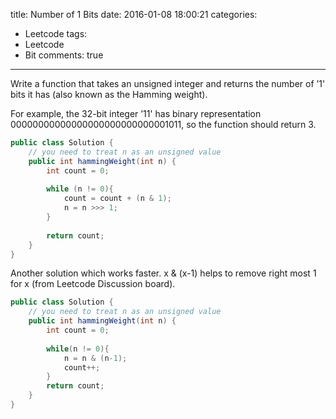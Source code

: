 title: Number of 1 Bits
date: 2016-01-08 18:00:21
categories:
- Leetcode
tags:
- Leetcode
- Bit
comments: true
---

Write a function that takes an unsigned integer and returns the number of ’1' bits it has (also known as the Hamming weight).

For example, the 32-bit integer ’11' has binary representation 00000000000000000000000000001011, so the function should return 3.

<!--more-->

```java
public class Solution {
    // you need to treat n as an unsigned value
    public int hammingWeight(int n) {
        int count = 0;
        
        while (n != 0){
            count = count + (n & 1);
            n = n >>> 1;
        }
        
        return count;
    }
}
```

Another solution which works faster. x & (x-1) helps to remove right most 1 for x (from Leetcode Discussion board).

```java
public class Solution {
    // you need to treat n as an unsigned value
    public int hammingWeight(int n) {
        int count = 0;
        
        while(n != 0){
            n = n & (n-1);
            count++;
        }
        return count;
    }
}
```